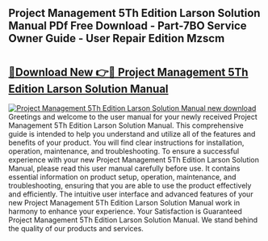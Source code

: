 ## Project Management 5Th Edition Larson Solution Manual PDf Free Download - Part-7BO Service Owner Guide - User Repair Edition Mzscm

# <h2><a href="http://bc6047.oget.top/?id=Project+Management+5Th+Edition+Larson+Solution+Manual">🔗Download New 👉🔴 Project Management 5Th Edition Larson Solution Manual</a></h2>

[![Project Management 5Th Edition Larson Solution Manual new download](https://i.imgur.com/5g1atiW.png)](http://bc6047.oget.top/?id=Project+Management+5Th+Edition+Larson+Solution+Manual)
Greetings and welcome to the user manual for your newly received Project Management 5Th Edition Larson Solution Manual. This comprehensive guide is intended to help you understand and utilize all of the features and benefits of your product. You will find clear instructions for installation, operation, maintenance, and troubleshooting. To ensure a successful experience with your new Project Management 5Th Edition Larson Solution Manual, please read this user manual carefully before use. It contains essential information on product setup, operation, maintenance, and troubleshooting, ensuring that you are able to use the product effectively and efficiently. The intuitive user interface and advanced features of your new Project Management 5Th Edition Larson Solution Manual work in harmony to enhance your experience. Your Satisfaction is Guaranteed Project Management 5Th Edition Larson Solution Manual. We stand behind the quality of our products and services.
